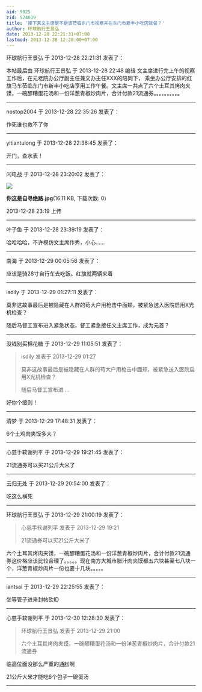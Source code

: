 ```yaml
---
aid: 9025
zid: 524019
title: '接下来文主席是不是该莅临东门市视察并在东门市新丰小吃店就餐？'
author: 环球航行王景弘
date: 2013-12-28 22:21:31+07:00
lastmod: 2013-12-30 12:28:00+07:00
---
```


环球航行王景弘 于 2013-12-28 22:21:31 发表了：

本帖最后由 环球航行王景弘 于 2013-12-28 22:48 编辑 文主席进行完上午的视察工作后，在元老院办公厅副主任兼文办主任XXX的陪同下， 乘坐办公厅安排的红旗马车莅临东门市新丰小吃店享用工作午餐。文主席一共点了六个土耳其烤肉夹馍，一碗醪糟蛋花汤和一份洋葱青椒炒肉片，合计付款21流通券。。。。。。。。。。

---------

nostop2004 于 2013-12-28 22:35:26 发表了：

作死谁也救不了你

---------

yitiantulong 于 2013-12-28 22:36:45 发表了：

开门，查水表！

---------

闪电战 于 2013-12-28 23:20:02 发表了：

![](https://mirrors.tuna.tsinghua.edu.cn/osdn/lgqm/72877/231902d5znzjqz7pfjig7g.jpg)



**你这是自寻绝路.jpg**(16.11 KB, 下载次数: 0)



2013-12-28 23:19 上传

---------

叶子鱼 于 2013-12-28 23:39:19 发表了：

哈哈哈哈，不许模仿文主席作秀，小心……

---------

南海 于 2013-12-29 00:05:56 发表了：

应该是骑28寸自行车去吃饭。红旗就两辆来着

---------

isdily 于 2013-12-29 01:27:11 发表了：

莫非这故事最后是被隐藏在人群的苟大户用枪击中面颊，被紧急送入医院启用X光机检查？

随后马督工宣布进入紧急状态，督工紧急接任文主席工作，成为元首？

---------

没钱别买棉花糖 于 2013-12-29 11:05:51 发表了：

> isdily 发表于 2013-12-29 01:27
> 
> 莫非这故事最后是被隐藏在人群的苟大户用枪击中面颊，被紧急送入医院启用X光机检查？
> 
> 随后马督工宣布进 ...



好你个缓则！

---------

清梦 于 2013-12-29 17:48:31 发表了：

6个土鸡肉夹馍多大？

---------

心慈手软谢列平 于 2013-12-29 19:21:45 发表了：

21流通券可以买21公斤大米了

---------

云归无处 于 2013-12-29 20:54:00 发表了：

吃这么横死

---------

环球航行王景弘 于 2013-12-29 21:00:19 发表了：

> 心慈手软谢列平 发表于 2013-12-29 19:21
> 
> 21流通券可以买21公斤大米了



六个土耳其烤肉夹馍，一碗醪糟蛋花汤和一份洋葱青椒炒肉片，合计付款21流通券这价格应该比较合理了。。。。。现在南方大城市腊汁肉夹馍都五六块甚至七八块一个，洋葱青椒炒肉片一份也要十几块。。。。。

---------

iantsai 于 2013-12-29 22:25:55 发表了：

坐等管子进来封帖砍ID

---------

心慈手软谢列平 于 2013-12-30 12:28:30 发表了：

> 环球航行王景弘 发表于 2013-12-29 21:00
> 
> 六个土耳其烤肉夹馍，一碗醪糟蛋花汤和一份洋葱青椒炒肉片，合计付款21流通券



临高位面没那么严重的通胀啊

21公斤大米才能吃6个包子一碗蛋汤

---------


